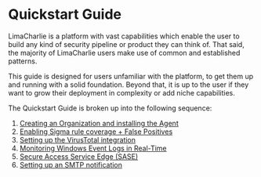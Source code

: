 # Quickstart Guide

LimaCharlie is a platform with vast capabilities which enable the user to build any kind of security pipeline or product they can think of. That said, the majority of LimaCharlie users make use of common and established patterns.

This guide is designed for users unfamiliar with the platform, to get them up and running with a solid foundation. Beyond that, it is up to the user if they want to grow their deployment in complexity or add niche capabilities.

The Quickstart Guide is broken up into the following sequence:

1. [Creating an Organization and installing the Agent]()
2. [Enabling Sigma rule coverage + False Positives]()
3. [Setting up the VirusTotal integration]()
4. [Monitoring Windows Event Logs in Real-Time]()
5. [Secure Access Service Edge (SASE)]()
6. [Setting up an SMTP notification]()